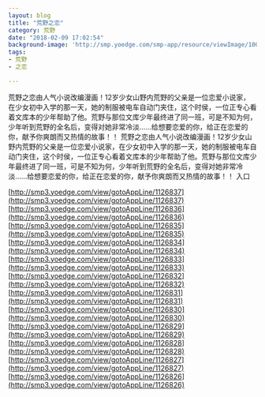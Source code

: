 ```yaml
---
layout: blog
title: "荒野之恋"
category: 荒野
date: "2018-02-09 17:02:54"
background-image: 'http://smp.yoedge.com/smp-app/resource/viewImage/1004589appline.png'
tags:
- 荒野
- 之恋

---
```

荒野之恋由人气小说改编漫画！12岁少女山野内荒野的父亲是一位恋爱小说家，在少女初中入学的那一天，她的制服被电车自动门夹住，这个时侯，一位正专心看着文库本的少年帮助了他。荒野与那位文库少年最终进了同一班，可是不知为何，少年听到荒野的全名后，变得对她非常冷淡……给想要恋爱的你，给正在恋爱的你，献予你爽朗而又热情的故事！！
荒野之恋由人气小说改编漫画！12岁少女山野内荒野的父亲是一位恋爱小说家，在少女初中入学的那一天，她的制服被电车自动门夹住，这个时侯，一位正专心看着文库本的少年帮助了他。荒野与那位文库少年最终进了同一班，可是不知为何，少年听到荒野的全名后，变得对她非常冷淡……给想要恋爱的你，给正在恋爱的你，献予你爽朗而又热情的故事！！
入口

[http://smp3.yoedge.com/view/gotoAppLine/1126837](http://smp3.yoedge.com/view/gotoAppLine/1126837)
[http://smp3.yoedge.com/view/gotoAppLine/1126836](http://smp3.yoedge.com/view/gotoAppLine/1126836)
[http://smp3.yoedge.com/view/gotoAppLine/1126835](http://smp3.yoedge.com/view/gotoAppLine/1126835)
[http://smp3.yoedge.com/view/gotoAppLine/1126834](http://smp3.yoedge.com/view/gotoAppLine/1126834)
[http://smp3.yoedge.com/view/gotoAppLine/1126833](http://smp3.yoedge.com/view/gotoAppLine/1126833)
[http://smp3.yoedge.com/view/gotoAppLine/1126832](http://smp3.yoedge.com/view/gotoAppLine/1126832)
[http://smp3.yoedge.com/view/gotoAppLine/1126831](http://smp3.yoedge.com/view/gotoAppLine/1126831)
[http://smp3.yoedge.com/view/gotoAppLine/1126830](http://smp3.yoedge.com/view/gotoAppLine/1126830)
[http://smp3.yoedge.com/view/gotoAppLine/1126829](http://smp3.yoedge.com/view/gotoAppLine/1126829)
[http://smp3.yoedge.com/view/gotoAppLine/1126828](http://smp3.yoedge.com/view/gotoAppLine/1126828)
[http://smp3.yoedge.com/view/gotoAppLine/1126827](http://smp3.yoedge.com/view/gotoAppLine/1126827)
[http://smp3.yoedge.com/view/gotoAppLine/1126826](http://smp3.yoedge.com/view/gotoAppLine/1126826)

        
